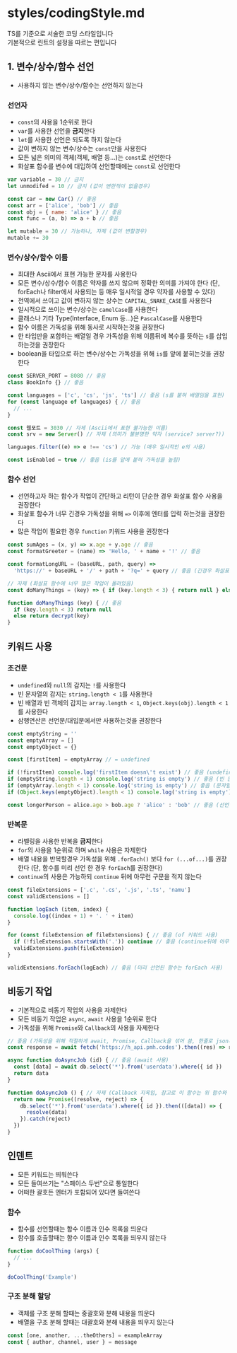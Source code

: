 # styles/codingStyle.md
TS를 기준으로 서술한 코딩 스타일입니다\
기본적으로 린트의 설정을 따르는 편입니다

## 1. 변수/상수/함수 선언
* 사용하지 않는 변수/상수/함수는 선언하지 않는다

### 선언자
* `const`의 사용을 1순위로 한다
* `var`를 사용한 선언을 **금지**한다
* `let`를 사용한 선언은 되도록 하지 않는다
* 값이 변하지 않는 변수/상수는 `const`만을 사용한다
* 모든 넓은 의미의 객체(객체, 배열 등...)는 `const`로 선언한다
* 화살표 함수를 변수에 대입하여 선언할때에는 `const`로 선언한다

```js
var variable = 30 // 금지
let unmodifed = 10 // 금지 (값이 변한적이 없을경우)

const car = new Car() // 좋음
const arr = ['alice', 'bob'] // 좋음
const obj = { name: 'alice' } // 좋음
const func = (a, b) => a + b // 좋음

let mutable = 30 // 가능하나, 자제 (값이 변할경우)
mutable += 30
```

### 변수/상수/함수 이름
* 최대한 Ascii에서 표현 가능한 문자를 사용한다
* 모든 변수/상수/함수 이름은 약자를 쓰지 않으며 정확한 의미를 가져야 한다 (단, forEach나 filter에서 사용되는 등 매우 일시적일 경우 약자를 사용할 수 있다)
* 전역에서 쓰이고 값이 변하지 않는 상수는 `CAPITAL_SNAKE_CASE`를 사용한다
* 일시적으로 쓰이는 변수/상수는 `camelCase`를 사용한다
* 클래스나 기타 Type(Interface, Enum 등...)은 `PascalCase`를 사용한다
* 함수 이름은 가독성을 위해 동사로 시작하는것을 권장한다
* 한 타입만을 포함하는 배열일 경우 가독성을 위해 이름뒤에 복수를 뜻하는 `s`를 삽입하는것을 권장한다
* boolean을 타입으로 하는 변수/상수는 가독성을 위해 `is`를 앞에 붙히는것을 권장한다

```js
const SERVER_PORT = 8080 // 좋음
class BookInfo {} // 좋음

const languages = ['c', 'cs', 'js', 'ts'] // 좋음 (s를 붙혀 배열임을 표현)
for (const language of languages) { // 좋음
  // ...
}

const 웹포트 = 3030 // 자제 (Ascii에서 표현 불가능한 이름)
const srv = new Server() // 자제 (의미가 불분명한 약자 (service? server?))

languages.filter((e) => e !== 'cs') // 가능 (매우 일시적인 e의 사용)

const isEnabled = true // 좋음 (is를 앞에 붙혀 가독성을 높힘)
```

### 함수 선언
* 선언하고자 하는 함수가 작업이 간단하고 리턴이 단순한 경우 화살표 함수 사용을 권장한다
* 화살표 함수가 너무 긴경우 가독성을 위해 `=>` 이후에 엔터를 입력 하는것을 권장한다
* 많은 작업이 필요한 경우 `function` 키워드 사용을 권장한다

```js
const sumAges = (x, y) => x.age + y.age // 좋음
const formatGreeter = (name) => 'Hello, ' + name + '!' // 좋음

const formatLongURL = (baseURL, path, query) =>
  'https://' + baseURL + '/' + path + '?q=' + query // 좋음 (긴경우 화살표후 엔터)

// 자제 (화살표 함수에 너무 많은 작업이 몰려있음)
const doManyThings = (key) => { if (key.length < 3) { return null } else { return decrypt(key) } }

function doManyThings (key) { // 좋음
  if (key.length < 3) return null
  else return decrypt(key)
}
```

## 키워드 사용
### 조건문
* `undefined`와 `null`의 감지는 `!`를 사용한다
* 빈 문자열의 감지는 `string.length < 1`를 사용한다
* 빈 배열과 빈 객체의 감지는 `array.length < 1`, `Object.keys(obj).length < 1`를 사용한다
* 삼행연산은 선언문/대입문에서만 사용하는것을 권장한다

```js
const emptyString = ''
const emptyArray = []
const emptyObject = {}

const [firstItem] = emptyArray // = undefined

if (!firstItem) console.log('firstItem doesn\'t exist') // 좋음 (undefined의 감지는 !를 이용)
if (emptyString.length < 1) console.log('string is empty') // 좋음 (빈 문자열의 감지는 length이용)
if (emptyArray.length < 1) console.log('string is empty') // 좋음 (문자열과 마찬가지)
if (Object.keys(emptyObject).length < 1) console.log('string is empty') // 좋음 (빈 객체의 감지는 Object.keys 사용)

const longerPerson = alice.age > bob.age ? 'alice' : 'bob' // 좋음 (선언문에서 삼행연산을 사용)
```

### 반복문
* 라벨링을 사용한 반복을 **금지**한다
* `for`의 사용을 1순위로 하며 `while` 사용은 자제한다
* 배열 내용을 반복할경우 가독성을 위해 `.forEach()` 보다 `for (...of...)`를 권장한다 (단, 함수를 미리 선언 한 경우 `forEach`를 권장한다)
* `continue`의 사용은 가능하되 `continue` 뒤에 아무런 구문을 적지 않는다

```js
const fileExtensions = ['.c', '.cs', '.js', '.ts', 'namu']
const validExtensions = []

function logEach (item, index) {
  console.log((index + 1) + '. ' + item)
}

for (const fileExtension of fileExtensions) { // 좋음 (of 키워드 사용)
  if (!fileExtension.startsWith('.')) continue // 좋음 (continue뒤에 아무 구문 없음)
  validExtensions.push(fileExtension)
}

validExtensions.forEach(logEach) // 좋음 (미리 선언된 함수는 forEach 사용)
```

## 비동기 작업
* 기본적으로 비동기 작업의 사용을 자제한다
* 모든 비동기 작업은 `async`, `await` 사용을 1순위로 한다
* 가독성을 위해 `Promise`와 `Callback`의 사용을 자제한다

```js
// 좋음 (가독성을 위해 적절하게 await, Promise, Callback을 섞어 씀, 한줄로 json파싱까지 완료)
const response = await fetch('https://h_api.pmh.codes').then((res) => res.json())

async function doAsyncJob (id) { // 좋음 (await 사용)
  const [data] = await db.select('*').from('userdata').where({ id })
  return data
}

function doAsyncJob () { // 자제 (Callback 지옥임, 참고로 이 함수는 위 함수와 같은일을 함)
  return new Promise((resolve, reject) => {
    db.select('*').from('userdata').where({ id }).then(([data]) => {
      resolve(data)
    }).catch(reject)
  })
}
```

## 인덴트
* 모든 키워드는 띄워쓴다
* 모든 들여쓰기는 "스페이스 두번"으로 통일한다
* 어떠한 괄호든 엔터가 포함되어 있다면 들여쓴다

### 함수
* 함수를 선언할때는 함수 이름과 인수 목록을 띄운다
* 함수를 호출할때는 함수 이름과 인수 목록을 띄우지 않는다

```js
function doCoolThing (args) {
  // ...
}

doCoolThing('Example')
```

### 구조 분해 할당
* 객체를 구조 분해 할때는 중괄호와 분해 내용을 띄운다
* 배열을 구조 분해 할때는 대괄호와 분해 내용을 띄우지 않는다

```js
const [one, another, ...theOthers] = exampleArray
const { author, channel, user } = message
```
